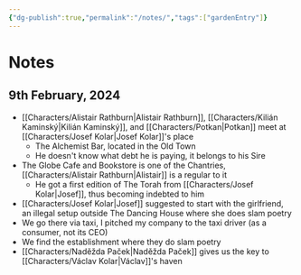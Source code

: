 ```yaml
---
{"dg-publish":true,"permalink":"/notes/","tags":["gardenEntry"]}
---
```


# Notes

## 9th February, 2024

- [[Characters/Alistair Rathburn\|Alistair Rathburn]], [[Characters/Kilián Kaminský\|Kilián Kaminský]], and [[Characters/Potkan\|Potkan]] meet at [[Characters/Josef Kolar\|Josef Kolar]]'s place
	- The Alchemist Bar, located in the Old Town
	- He doesn't know what debt he is paying, it belongs to his Sire
- The Globe Cafe and Bookstore is one of the Chantries, [[Characters/Alistair Rathburn\|Alistair]] is a regular to it
	- He got a first edition of The Torah from [[Characters/Josef Kolar\|Josef]], thus becoming indebted to him
- [[Characters/Josef Kolar\|Josef]] suggested to start with the girlfriend, an illegal setup outside The Dancing House where she does slam poetry
- We go there via taxi, I pitched my company to the taxi driver (as a consumer, not its CEO)
- We find the establishment where they do slam poetry
- [[Characters/Naděžda Paček\|Naděžda Paček]] gives us the key to [[Characters/Václav Kolar\|Václav]]'s haven